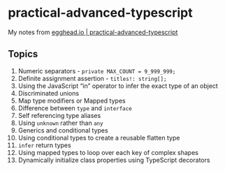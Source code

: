 # practical-advanced-typescript

My notes from [egghead.io | practical-advanced-typescript](https://egghead.io/courses/practical-advanced-typescript)

## Topics

1. Numeric separators - `private MAX_COUNT = 9_999_999;`
2. Definite assignment assertion - `titles!: string[];`
3. Using the JavaScript “in” operator to infer the exact type of an object
4. Discriminated unions
5. Map type modifiers or Mapped types
6. Difference between `type` and `interface`
7. Self referencing type aliases
8. Using `unknown` rather than `any`
9. Generics and conditional types
10. Using conditional types to create a reusable flatten type
11. `infer` return types
12. Using mapped types to loop over each key of complex shapes
13. Dynamically initialize class properties using TypeScript decorators
